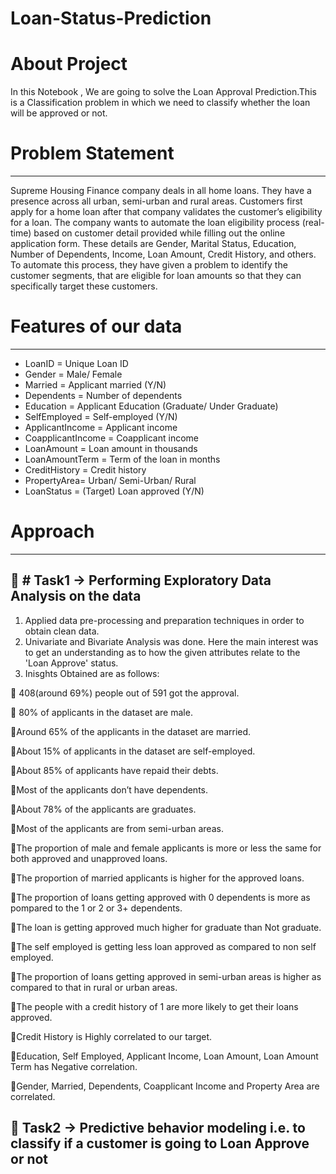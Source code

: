 # Loan-Status-Prediction
# About Project
In this Notebook , We are going to solve the Loan Approval Prediction.This is a Classification problem in which we need to classify whether the loan will be approved or not.
# Problem Statement
-------------------------------------------------------------------------------------------------------------------------------------------------------------------------
Supreme Housing Finance company deals in all home loans. They have a presence across all urban, semi-urban and rural areas. Customers first apply for a home loan after that company validates the customer’s eligibility for a loan. The company wants to automate the loan eligibility process (real-time) based on customer detail provided while filling out the online application form. These details are Gender, Marital Status, Education, Number of Dependents, Income, Loan Amount, Credit History, and others. To automate this process, they have given a problem to identify the customer segments, that are eligible for loan amounts so that they can specifically target these customers.
# Features of our data
-------------------------------------------------------------------------------------------------------------------------------------------------------------------------
* LoanID = Unique Loan ID
* Gender = Male/ Female
* Married = Applicant married (Y/N)
* Dependents = Number of dependents
* Education = Applicant Education (Graduate/ Under Graduate)
* SelfEmployed = Self-employed (Y/N)
* ApplicantIncome = Applicant income
* CoapplicantIncome = Coapplicant income
* LoanAmount = Loan amount in thousands
* LoanAmountTerm = Term of the loan in months
* CreditHistory = Credit history
* PropertyArea= Urban/ Semi-Urban/ Rural
* LoanStatus = (Target) Loan approved (Y/N)

# Approach
-------------------------------------------------------------------------------------------------------------------------------------------------------------------------
📍 # Task1 -> Performing Exploratory Data Analysis on the data
-----------------------------------------------------------------------------------------------------------------------------------------------------------------------

1. Applied data pre-processing and preparation techniques in order to obtain clean data.
2. Univariate and Bivariate Analysis was done. Here the main interest was to get an understanding as to how the given attributes relate to the 'Loan Approve' status.
3. Inisghts Obtained are as follows:

📌 408(around 69%) people out of 591 got the approval.

📌 80% of applicants in the dataset are male.

📌Around 65% of the applicants in the dataset are married.

📌About 15% of applicants in the dataset are self-employed.

📌About 85% of applicants have repaid their debts.

📌Most of the applicants don’t have dependents.

📌About 78% of the applicants are graduates.

📌Most of the applicants are from semi-urban areas.

📌The proportion of male and female applicants is more or less the same for both approved and unapproved loans.

📌The proportion of married applicants is higher for the approved loans.

📌The proportion of loans getting approved with 0 dependents is more as pompared to the 1 or 2 or 3+ dependents.

📌The loan is getting approved much higher for graduate than Not graduate.

📌The self employed is getting less loan approved as compared to non self employed.

📌The proportion of loans getting approved in semi-urban areas is higher as compared to that in rural or urban areas.

📌The people with a credit history of 1 are more likely to get their loans approved.

📌Credit History is Highly correlated to our target.

📌Education, Self Employed, Applicant Income, Loan Amount, Loan Amount Term has Negative correlation.

📌Gender, Married, Dependents, Coapplicant Income and Property Area are correlated.

📍 Task2 -> Predictive behavior modeling i.e. to classify if a customer is going to Loan Approve or not
-----------------------------------------------------------------------------------------------------------------------------------------------------------------------
